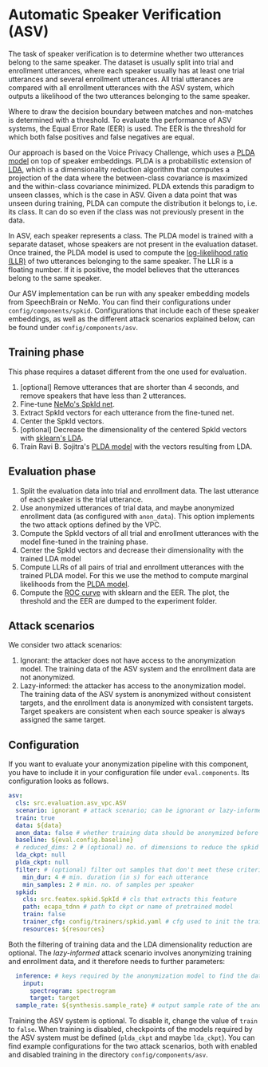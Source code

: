 # Automatic Speaker Verification (ASV)

The task of speaker verification is to determine whether two utterances belong to the same speaker. The dataset is usually split into trial and enrollment utterances, where each speaker usually has at least one trial utterances and several enrollment utterances. All trial utterances are compared with all enrollment utterances with the ASV system, which outputs a likelihood of the two utterances belonging to the same speaker.

Where to draw the decision boundary between matches and non-matches is determined with a threshold. To evaluate the performance of ASV systems, the Equal Error Rate (EER) is used. The EER is the threshold for which both false positives and false negatives are equal.

Our approach is based on the Voice Privacy Challenge, which uses a [PLDA model](https://towardsdatascience.com/probabilistic-linear-discriminant-analysis-plda-explained-253b5effb96) on top of speaker embeddings. PLDA is a probabilistic extension of [LDA](https://scikit-learn.org/stable/modules/lda_qda.html), which is a dimensionality reduction algorithm that computes a projection of the data where the between-class covariance is maximized and the within-class covariance minimized. PLDA extends this paradigm to unseen classes, which is the case in ASV. Given a data point that was unseen during training, PLDA can compute the distribution it belongs to, i.e. its class. It can do so even if the class was not previously present in the data.

In ASV, each speaker represents a class. The PLDA model is trained with a separate dataset, whose speakers are not present in the evaluation dataset. Once trained, the PLDA model is used to compute the [log-likelihood ratio (LLR)](https://towardsdatascience.com/the-likelihood-ratio-test-463455b34de9) of two utterances belonging to the same speaker. The LLR is a floating number. If it is positive, the model believes that the utterances belong to the same speaker.

Our ASV implementation can be run with any speaker embedding models from SpeechBrain or NeMo. You can find their configurations under `config/components/spkid`. Configurations that include each of these speaker embeddings, as well as the different attack scenarios explained below, can be found under `config/components/asv`.

## Training phase

This phase requires a dataset different from the one used for evaluation.

1. [optional] Remove utterances that are shorter than 4 seconds, and remove speakers that have less than 2 utterances.
2. Fine-tune [NeMo's SpkId net](../featex/spkid.md).
3. Extract SpkId vectors for each utterance from the fine-tuned net.
4. Center the SpkId vectors.
5. [optional] Decrease the dimensionality of the centered SpkId vectors with [sklearn's LDA](https://scikit-learn.org/stable/modules/generated/sklearn.discriminant_analysis.LinearDiscriminantAnalysis.html).
6. Train Ravi B. Sojitra's [PLDA model](https://github.com/RaviSoji/plda) with the vectors resulting from LDA.

## Evaluation phase

1. Split the evaluation data into trial and enrollment data. The last utterance of each speaker is the trial utterance.
2. Use anonymized utterances of trial data, and maybe anonymized enrollment data (as configured with `anon_data`). This option implements the two attack options defined by the VPC.
3. Compute the SpkId vectors of all trial and enrollment utterances with the model fine-tuned in the training phase.
4. Center the SpkId vectors and decrease their dimensionality with the trained LDA model
5. Compute LLRs of all pairs of trial and enrollment utterances with the trained PLDA model. For this we use the method to compute marginal likelihoods from the [PLDA model](https://github.com/RaviSoji/plda).
6. Compute the [ROC curve](https://scikit-learn.org/stable/modules/generated/sklearn.metrics.roc_curve.html) with sklearn and the EER. The plot, the threshold and the EER are dumped to the experiment folder.

## Attack scenarios

We consider two attack scenarios:

1. Ignorant: the attacker does not have access to the anonymization model. The training data of the ASV system and the enrollment data are not anonymized.
2. Lazy-informed: the attacker has access to the anonymization model. The training data of the ASV system is anonymized without consistent targets, and the enrollment data is anonymized with consistent targets. Target speakers are consistent when each source speaker is always assigned the same target.

## Configuration

If you want to evaluate your anonymization pipeline with this component, you have to include it in your configuration file under `eval.components`. Its configuration looks as follows.

```yaml
asv:
  cls: src.evaluation.asv_vpc.ASV
  scenario: ignorant # attack scenario; can be ignorant or lazy-informed
  train: true
  data: ${data}
  anon_data: false # whether training data should be anonymized before training the model
  baseline: ${eval.config.baseline}
  # reduced_dims: 2 # (optional) no. of dimensions to reduce the spkid vectors to (VPC uses 200)
  lda_ckpt: null
  plda_ckpt: null
  filter: # (optional) filter out samples that don't meet these criteria
    min_dur: 4 # min. duration (in s) for each utterance
    min_samples: 2 # min. no. of samples per speaker
  spkid:
    cls: src.featex.spkid.SpkId # cls that extracts this feature
    path: ecapa_tdnn # path to ckpt or name of pretrained model
    train: false
    trainer_cfg: config/trainers/spkid.yaml # cfg used to init the trainer and optimizer
    resources: ${resources}
```

Both the filtering of training data and the LDA dimensionality reduction are optional. The *lazy-informed* attack scenario involves anonymizing training and enrollment data, and it therefore needs to further parameters:

```yaml
  inference: # keys required by the anonymization model to find the data it requires
    input:
      spectrogram: spectrogram
      target: target
  sample_rate: ${synthesis.sample_rate} # output sample rate of the anonymization model
```

Training the ASV system is optional. To disable it, change the value of `train` to `false`. When training is disabled, checkpoints of the models required by the ASV system must be defined (`plda_ckpt` and maybe `lda_ckpt`). You can find example configurations for the two attack scenarios, both with enabled and disabled training in the directory `config/components/asv`.
